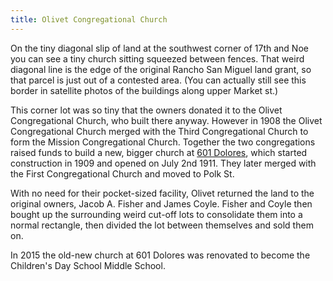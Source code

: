 ```yaml
---
title: Olivet Congregational Church
---
```



On the tiny diagonal slip of land at the southwest corner of 17th and Noe you can see a tiny church sitting squeezed between fences. That weird diagonal line is the edge of the original Rancho San Miguel land grant, so that parcel is just out of a contested area. (You can actually still see this border in satellite photos of the buildings along upper Market st.)

This corner lot was so tiny that the owners donated it to the Olivet Congregational Church, who built there anyway. However in 1908 the Olivet Congregational Church merged with the Third Congregational Church to form the Mission Congregational Church. Together the two congregations raised funds to build a new, bigger church at [601 Dolores](https://pcad.lib.washington.edu/building/23182/), which started construction in 1909 and opened on July 2nd 1911. They later merged with the First Congregational Church and moved to Polk St.

With no need for their pocket-sized facility, Olivet returned the land to the original owners, Jacob A. Fisher and James Coyle. Fisher and Coyle then bought up the surrounding weird cut-off lots to consolidate them into a normal rectangle, then divided the lot between themselves and sold them on.

In 2015 the old-new church at 601 Dolores was renovated to become the Children's Day School Middle School.
